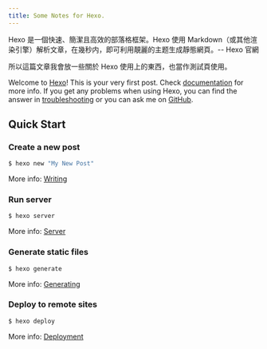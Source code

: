 ```yaml
---
title: Some Notes for Hexo.
---
```


Hexo 是一個快速、簡潔且高效的部落格框架。Hexo 使用 Markdown（或其他渲染引擎）解析文章，在幾秒内，即可利用靚麗的主题生成靜態網頁。-- Hexo 官網

所以這篇文章我會放一些關於 Hexo 使用上的東西，也當作測試頁使用。

 <!-- more --> 

Welcome to [Hexo](https://hexo.io/)! This is your very first post. Check [documentation](https://hexo.io/docs/) for more info. If you get any problems when using Hexo, you can find the answer in [troubleshooting](https://hexo.io/docs/troubleshooting.html) or you can ask me on [GitHub](https://github.com/hexojs/hexo/issues).

## Quick Start

### Create a new post

``` bash
$ hexo new "My New Post"
```

More info: [Writing](https://hexo.io/docs/writing.html)

### Run server

``` bash
$ hexo server
```

More info: [Server](https://hexo.io/docs/server.html)

### Generate static files

``` bash
$ hexo generate
```

More info: [Generating](https://hexo.io/docs/generating.html)

### Deploy to remote sites

``` bash
$ hexo deploy
```

More info: [Deployment](https://hexo.io/docs/deployment.html)
